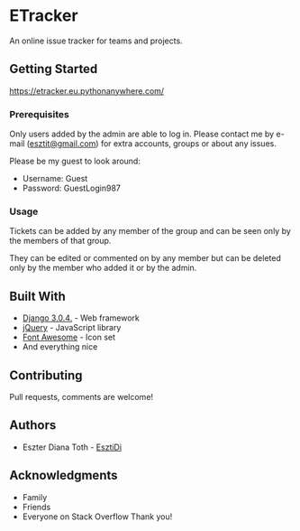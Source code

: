 # ETracker

An online issue tracker for teams and projects.

## Getting Started

https://etracker.eu.pythonanywhere.com/

### Prerequisites

Only users added by the admin are able to log in. Please contact me by e-mail (esztit@gmail.com) for extra accounts, groups or about any issues.

Please be my guest to look around:
* Username: Guest
* Password: GuestLogin987

### Usage

Tickets can be added by any member of the group and can be seen only by the members of that group.

They can be edited or commented on by any member but can be deleted only by the member who added it or by the admin.

## Built With

* [Django 3.0.4.](https://www.djangoproject.com/) - Web framework
* [jQuery](https://jquery.com/) - JavaScript library
* [Font Awesome](https://fontawesome.com/) - Icon set
* And everything nice

## Contributing

Pull requests, comments are welcome!

## Authors

* Eszter Diana Toth - [EsztiDi](https://github.com/EsztiDi)

## Acknowledgments

* Family
* Friends
* Everyone on Stack Overflow
Thank you!
